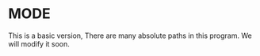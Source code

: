 # MODE
This is a basic version, There are many absolute paths in this program.
We will modify it soon.
